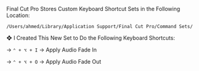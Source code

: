 
Final Cut Pro Stores Custom Keyboard Shortcut Sets in the Following Location:

```plain
/Users/ahmed/Library/Application Support/Final Cut Pro/Command Sets/
```

❖ I Created This New Set to Do the Following Keyboard Shortcuts: 

→ `⌃ + ⌥ + I` → Apply Audio Fade In

→ `⌃ + ⌥ + O` → Apply Audio Fade Out